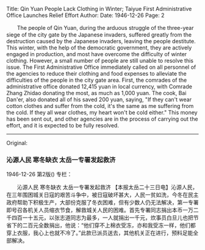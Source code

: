 Title: Qin Yuan People Lack Clothing in Winter; Taiyue First Administrative Office Launches Relief Effort
Author:
Date: 1946-12-26
Page: 2

　　The people of Qin Yuan, during the arduous struggle of the three-year siege of the city gate by the Japanese invaders, suffered greatly from the destruction caused by the Japanese invaders, leaving the people destitute. This winter, with the help of the democratic government, they are actively engaged in production, and most have overcome the difficulty of winter clothing. However, a small number of people are still unable to resolve this issue. The First Administrative Office immediately called on all personnel of the agencies to reduce their clothing and food expenses to alleviate the difficulties of the people in the city gate area. First, the comrades of the administrative office donated 12,415 yuan in local currency, with Comrade Zhang Zhidao donating the most, as much as 1,000 yuan. The cook, Bai Dan'er, also donated all of his saved 200 yuan, saying, "If they can't wear cotton clothes and suffer from the cold, it's the same as me suffering from the cold. If they all wear clothes, my heart won't be cold either." This money has been sent out, and other agencies are in the process of carrying out the effort, and it is expected to be fully resolved.



<hr /> 

Original: 


### 沁源人民  寒冬缺衣  太岳一专署发起救济

1946-12-26
第2版()
专栏：

　　沁源人民
    寒冬缺衣
    太岳一专署发起救济
    【本报太岳二十三日电】沁源人民，在三年围困城关日寇的艰苦斗争中，被日寇破坏甚大，人民一贫如洗，今冬在民主政府帮助下积极生产，大部份克服了冬衣困难，但有少数人仍无法解决，第一专署即号召各机关人员缩衣节食，解救城关人民的困难。首先专署同志捐出本币一万二千四百一十五元，以张志道同志为最多，一人就捐出一千元，炊事员白旦儿也把节省下的二百元全数捐出，他说：“他们穿不上棉衣受冻，亦和我受冻一样，他们都穿上衣服，我心上也就不冷了。”此款已派员送去，其他机关正在进行，预料足能全部解决。

